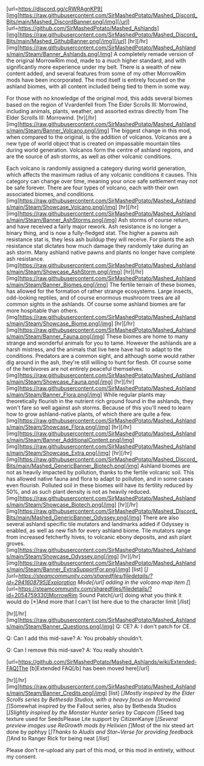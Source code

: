 [url=https://discord.gg/cRWRAgnKP9][img]https://raw.githubusercontent.com/SirMashedPotato/Mashed_Discord_Bits/main/Mashed_DiscordBanner.png[/img][/url]
[url=https://github.com/SirMashedPotato/Mashed_Ashlands][img]https://raw.githubusercontent.com/SirMashedPotato/Mashed_Discord_Bits/main/Mashed_GithubBanner.png[/img][/url]
[hr][/hr]
[img]https://raw.githubusercontent.com/SirMashedPotato/Mashed_Ashlands/main/Steam/Banner_Ashlands.png[/img]
A completely remade version of the original MorrowRim mod, made to a much higher standard, and with significantly more experience under my belt. There is a wealth of new content added, and several features from some of my other MorrowRim mods have been incorporated. The mod itself is entirely focused on the ashland biomes, with all content included being tied to them in some way.

For those with no knowledge of the original mod, this adds several biomes based on the region of Vvardenfell from The Elder Scrolls III: Morrowind, including animals, plants, weather, and assorted extras directly from The Elder Scrolls III: Morrowind.
[hr][/hr]
[img]https://raw.githubusercontent.com/SirMashedPotato/Mashed_Ashlands/main/Steam/Banner_Volcano.png[/img]
The biggest change in this mod, when compared to the original, is the addition of volcanos. Volcanos are a new type of world object that is created on impassable mountain tiles during world generation. Volcanos form the centre of ashland regions, and are the source of ash storms, as well as other volcanic conditions. 

Each volcano is randomly assigned a category during world generation, which affects the maximum radius of any volcanic conditions it causes. This category can change over time, meaning your once safe settlement may not be safe forever. There are four types of volcano, each with their own associated biomes, and conditions.
[img]https://raw.githubusercontent.com/SirMashedPotato/Mashed_Ashlands/main/Steam/Showcase_Volcano.png[/img]
[hr][/hr]
[img]https://raw.githubusercontent.com/SirMashedPotato/Mashed_Ashlands/main/Steam/Banner_AshStorms.png[/img]
Ash storms of course return, and have received a fairly major rework. Ash resistance is no longer a binary thing, and is now a fully-fledged stat. The higher a pawns ash resistance stat is, they less ash buildup they will receive. For plants the ash resistance stat dictates how much damage they randomly take during an ash storm. Many ashland native pawns and plants no longer have complete ash resistance.
[img]https://raw.githubusercontent.com/SirMashedPotato/Mashed_Ashlands/main/Steam/Showcase_AshStorm.png[/img]
[hr][/hr]
[img]https://raw.githubusercontent.com/SirMashedPotato/Mashed_Ashlands/main/Steam/Banner_Biomes.png[/img]
The fertile terrain of these biomes, has allowed for the formation of rather strange ecosystems. Large insects, odd-looking reptiles, and of course enormous mushroom trees are all common sights in the ashlands. Of course some ashland biomes are far more hospitable than others.
[img]https://raw.githubusercontent.com/SirMashedPotato/Mashed_Ashlands/main/Steam/Showcase_Biome.png[/img]
[hr][/hr]
[img]https://raw.githubusercontent.com/SirMashedPotato/Mashed_Ashlands/main/Steam/Banner_Fauna.png[/img]
These biomes are home to many strange and wonderful animals for you to tame. However the ashlands are a harsh mistress, and the animals that live here have had to adapt to the conditions. Predators are a common sight, and although some would rather dig around in the ash, they're still willing to hunt for flesh. Of course some of the herbivores are not entirely peaceful themselves.
[img]https://raw.githubusercontent.com/SirMashedPotato/Mashed_Ashlands/main/Steam/Showcase_Fauna.png[/img]
[hr][/hr]
[img]https://raw.githubusercontent.com/SirMashedPotato/Mashed_Ashlands/main/Steam/Banner_Flora.png[/img]
While regular plants may theoretically flourish in the nutrient rich ground found in the ashlands, they won't fare so well against ash storms. Because of this you'll need to learn how to grow ashland-native plants, of which there are quite a few.
[img]https://raw.githubusercontent.com/SirMashedPotato/Mashed_Ashlands/main/Steam/Showcase_Flora.png[/img]
[hr][/hr]
[img]https://raw.githubusercontent.com/SirMashedPotato/Mashed_Ashlands/main/Steam/Banner_AdditionalContent.png[/img]
[img]https://raw.githubusercontent.com/SirMashedPotato/Mashed_Ashlands/main/Steam/Showcase_Extra.png[/img]
[hr][/hr]
[img]https://raw.githubusercontent.com/SirMashedPotato/Mashed_Discord_Bits/main/Mashed_GenericBanner_Biotech.png[/img]
Ashland biomes are not as heavily impacted by pollution, thanks to the fertile volcanic soil. This has allowed native fauna and flora to adapt to pollution, and in some cases even flourish. Polluted soil in these biomes will have its fertility reduced by 50%, and as such plant density is not as heavily reduced.
[img]https://raw.githubusercontent.com/SirMashedPotato/Mashed_Ashlands/main/Steam/Showcase_Biotech.png[/img]
[hr][/hr]
[img]https://raw.githubusercontent.com/SirMashedPotato/Mashed_Discord_Bits/main/Mashed_GenericBanner_Odyssey.png[/img]
There are also several ashland specific tile mutators and landmarks added if Odyssey is enabled, as well as new fish for every ashland biome.
Tile mutators range from increased fetcherfly hives, to volcanic ebony deposits, and ash plant groves.
[img]https://raw.githubusercontent.com/SirMashedPotato/Mashed_Ashlands/main/Steam/Showcase_Odyssey.png[/img]
[hr][/hr]
[img]https://raw.githubusercontent.com/SirMashedPotato/Mashed_Ashlands/main/Steam/Banner_ExtraSupportFor.png[/img]
[list]
[*][url=https://steamcommunity.com/sharedfiles/filedetails/?id=2941608795]Exploration Mode[/url] adding in the volcano map item
[*][url=https://steamcommunity.com/sharedfiles/filedetails/?id=2054759330]MorrowRim Sound Patch[/url] doing what you think it would do
[*]And more that I can't list here due to the character limit
[/list]

[hr][/hr]
[img]https://raw.githubusercontent.com/SirMashedPotato/Mashed_Ashlands/main/Steam/Banner_Questions.png[/img]
Q: CE?
A: I don't patch for CE.

Q: Can I add this mid-save?
A: You probably shouldn't.

Q: Can I remove this mid-save?
A: You really shouldn't.

[url=https://github.com/SirMashedPotato/Mashed_Ashlands/wiki/Extended-FAQ]The [b]Extended FAQ[/b] has been moved here[/url]

[hr][/hr]
[img]https://raw.githubusercontent.com/SirMashedPotato/Mashed_Ashlands/main/Steam/Banner_Credits.png[/img]
[list]
[*]Mostly inspired by the Elder Scrolls series by Bethesda Studios, with a heavy focus on Morrowind
[*]Somewhat inspired by the Fallout series, also by Bethesda Studios
[*]Slightly inspired by the Monster Hunter series by Capcom
[*]Seed bag texture used for SeedsPlease Lite support by CitizenKanye
[*]Several preview images use ReGrowth mods by Helixien
[*]Most of the nix steed art done by pphhyy
[*]Thanks to Aludis and Star~Verse for providing feedback
[*]And to Ranger Rick for being neat
[/list]

Please don't re-upload any part of this mod, or this mod in entirety, without my consent.